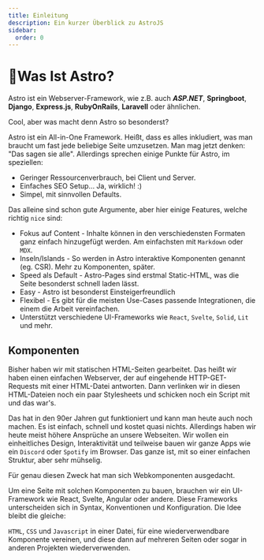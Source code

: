 ```yaml
---
title: Einleitung
description: Ein kurzer Überblick zu AstroJS
sidebar:
  order: 0
---
```

# 🤔Was Ist Astro?

Astro ist ein Webserver-Framework, wie z.B. auch ***ASP.NET***, **Springboot**, **Django**, **Express.js**, **RubyOnRails**, **Laravell** oder ähnlichen.

Cool, aber was macht denn Astro so besonderst?

Astro ist ein All-in-One Framework. Heißt, dass es alles inkludiert, was man braucht um fast jede beliebige Seite umzusetzen. Man mag jetzt denken: "Das sagen sie alle".
Allerdings sprechen einige Punkte für Astro, im speziellen:

- Geringer Ressourcenverbrauch, bei Client und Server.
- Einfaches SEO Setup... Ja, wirklich! :)
- Simpel, mit sinnvollen Defaults.

Das alleine sind schon gute Argumente, aber hier einige Features, welche richtig `nice` sind:

- Fokus auf Content - Inhalte können in den verschiedensten Formaten ganz einfach hinzugefügt werden. Am einfachsten mit `Markdown` oder `MDX`.
- Inseln/Islands - So werden in Astro interaktive Komponenten genannt (eg. CSR). Mehr zu Komponenten, später.
- Speed als Default - Astro-Pages sind erstmal Static-HTML, was die Seite besonderst schnell laden lässt.
- Easy - Astro ist besonderst Einsteigerfreundlich
- Flexibel - Es gibt für die meisten Use-Cases passende Integrationen, die einem die Arbeit vereinfachen.
- Unterstützt verschiedene UI-Frameworks wie `React`, `Svelte`, `Solid`, `Lit` und mehr.


## Komponenten

Bisher haben wir mit statischen HTML-Seiten gearbeitet. Das heißt wir haben einen einfachen Webserver, der auf eingehende HTTP-GET-Requests mit einer HTML-Datei antworten. Dann verlinken wir in diesen HTML-Dateien noch ein paar Stylesheets und schicken noch ein Script mit und das war's.

Das hat in den 90er Jahren gut funktioniert und kann man heute auch noch machen. Es ist einfach, schnell und kostet quasi nichts.
Allerdings haben wir heute meist höhere Ansprüche an unsere Webseiten. Wir wollen ein einheitliches Design, Interaktivität und teilweise bauen wir ganze Apps wie ein `Discord` oder `Spotify` im Browser.
Das ganze ist, mit so einer einfachen Struktur, aber sehr mühselig.

Für genau diesen Zweck hat man sich Webkomponenten ausgedacht.

Um eine Seite mit solchen Komponenten zu bauen, brauchen wir ein UI-Framework wie React, Svelte, Angular oder andere. Diese Frameworks unterscheiden sich in Syntax, Konventionen und Konfiguration. Die Idee bleibt die gleiche:

`HTML`, `CSS` und `Javascript` in einer Datei, für eine wiederverwendbare Komponente vereinen, und diese dann auf mehreren Seiten oder sogar in anderen Projekten wiederverwenden.


